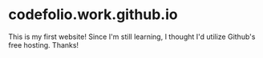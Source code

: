 # codefolio.work.github.io
This is my first website! Since I'm still learning, I thought I'd utilize Github's free hosting. Thanks!
